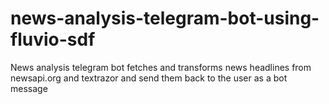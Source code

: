 # news-analysis-telegram-bot-using-fluvio-sdf
News analysis telegram bot fetches and transforms news headlines from newsapi.org and textrazor and send them back to the user as a bot message 
